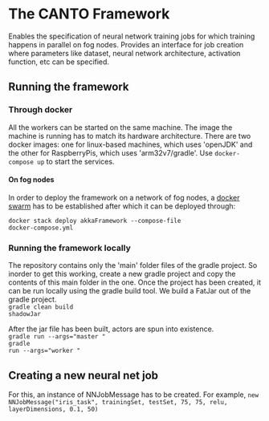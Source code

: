 # The CANTO Framework
Enables the specification of neural network training jobs for which training happens in parallel on fog nodes. Provides an interface for job creation where parameters like dataset, neural network architecture, activation function, etc can be specified.

## Running the framework
### Through docker
All the workers can be started on the same machine. The image the machine is running has to match its hardware architecture. There are two docker images: one for linux-based machines, which uses 'openJDK' and the other for RaspberryPis, which uses 'arm32v7/gradle'.
Use <code>docker-compose up</code> to start the services.

#### On fog nodes
In order to deploy the framework on a network of fog nodes, a [docker swarm](https://docs.docker.com/engine/reference/commandline/swarm/) has to be established after which it can be deployed through:

<code>docker stack deploy akkaFramework --compose-file docker-compose.yml</code>

### Running the framework locally
The repository contains only the 'main' folder files of the gradle project. So inorder to get this working, create a new gradle project and copy the contents of this main folder in the one.
Once the project has been created, it can be run locally using the gradle build tool. We build a FatJar out of the gradle project. <br>
<code>gradle clean build shadowJar</code>

After the jar file has been built, actors are spun into existence. <br>
<code>gradle run --args="master <PORT>"</code> <br>
<code>gradle run --args="worker <PORT>"</code>
  
## Creating a new neural net job
For this, an instance of NNJobMessage has to be created. For example,
<code>new NNJobMessage("iris_task", trainingSet, testSet, 75, 75, relu, layerDimensions, 0.1, 50)</code>
